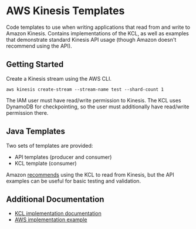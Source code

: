 # AWS Kinesis Templates

Code templates to use when writing applications that read from and write to Amazon Kinesis. Contains implementations of the KCL, as well as examples that demonstrate standard Kinesis API usage (though Amazon doesn't recommend using the API).

## Getting Started

Create a Kinesis stream using the AWS CLI.
```
aws kinesis create-stream --stream-name test --shard-count 1
```

The IAM user must have read/write permission to Kinesis. The KCL uses DynamoDB for checkpointing, so the user must additionally have read/write permission there. 

## Java Templates

Two sets of templates are provided:
- API templates (producer and consumer)
- KCL template (consumer)

Amazon [recommends](https://docs.aws.amazon.com/streams/latest/dev/developing-consumers-with-sdk.html) using the KCL to read from Kinesis, but the API examples can be useful for basic testing and validation.

## Additional Documentation
- [KCL implementation documentation](https://docs.aws.amazon.com/streams/latest/dev/kinesis-record-processor-implementation-app-java.html)
- [AWS implementation example](https://github.com/awslabs/amazon-kinesis-client)